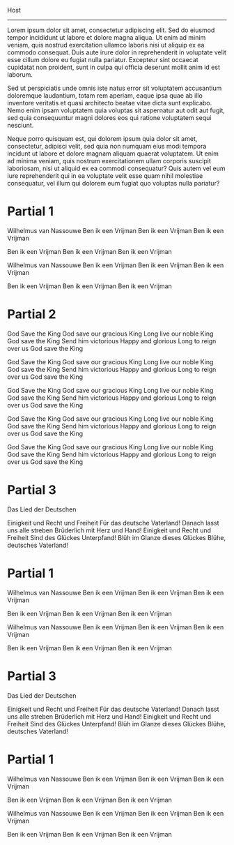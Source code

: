 Host
___

Lorem ipsum dolor sit amet, consectetur adipiscing elit. Sed do eiusmod tempor incididunt ut labore et dolore magna aliqua. Ut enim ad minim veniam, quis nostrud exercitation ullamco laboris nisi ut aliquip ex ea commodo consequat. Duis aute irure dolor in reprehenderit in voluptate velit esse cillum dolore eu fugiat nulla pariatur. Excepteur sint occaecat cupidatat non proident, sunt in culpa qui officia deserunt mollit anim id est laborum.

Sed ut perspiciatis unde omnis iste natus error sit voluptatem accusantium doloremque laudantium, totam rem aperiam, eaque ipsa quae ab illo inventore veritatis et quasi architecto beatae vitae dicta sunt explicabo. Nemo enim ipsam voluptatem quia voluptas sit aspernatur aut odit aut fugit, sed quia consequuntur magni dolores eos qui ratione voluptatem sequi nesciunt.

Neque porro quisquam est, qui dolorem ipsum quia dolor sit amet, consectetur, adipisci velit, sed quia non numquam eius modi tempora incidunt ut labore et dolore magnam aliquam quaerat voluptatem. Ut enim ad minima veniam, quis nostrum exercitationem ullam corporis suscipit laboriosam, nisi ut aliquid ex ea commodi consequatur? Quis autem vel eum iure reprehenderit qui in ea voluptate velit esse quam nihil molestiae consequatur, vel illum qui dolorem eum fugiat quo voluptas nulla pariatur?

# Partial 1

Wilhelmus van Nassouwe Ben ik een Vrijman Ben ik een Vrijman Ben ik een Vrijman

Ben ik een Vrijman Ben ik een Vrijman Ben ik een Vrijman

Wilhelmus van Nassouwe Ben ik een Vrijman Ben ik een Vrijman Ben ik een Vrijman

Ben ik een Vrijman Ben ik een Vrijman Ben ik een Vrijman

# Partial 2

God Save the King God save our gracious King Long live our noble King 
God save the King Send him victorious Happy and glorious Long to reign over us God save the King

God Save the King God save our gracious King Long live our noble King 
God save the King Send him victorious Happy and glorious Long to reign over us God save the King


God Save the King God save our gracious King Long live our noble King 
God save the King Send him victorious Happy and glorious Long to reign over us God save the King


God Save the King God save our gracious King Long live our noble King 
God save the King Send him victorious Happy and glorious Long to reign over us God save the King

God Save the King God save our gracious King Long live our noble King 
God save the King Send him victorious Happy and glorious Long to reign over us God save the King

# Partial 3

Das Lied der Deutschen

Einigkeit und Recht und Freiheit Für das deutsche Vaterland! Danach lasst uns alle streben Brüderlich mit Herz und Hand! Einigkeit und Recht und Freiheit Sind des Glückes Unterpfand! Blüh im Glanze dieses Glückes Blühe, deutsches Vaterland!

# Partial 1

Wilhelmus van Nassouwe Ben ik een Vrijman Ben ik een Vrijman Ben ik een Vrijman

Ben ik een Vrijman Ben ik een Vrijman Ben ik een Vrijman

Wilhelmus van Nassouwe Ben ik een Vrijman Ben ik een Vrijman Ben ik een Vrijman

Ben ik een Vrijman Ben ik een Vrijman Ben ik een Vrijman

# Partial 3

Das Lied der Deutschen

Einigkeit und Recht und Freiheit Für das deutsche Vaterland! Danach lasst uns alle streben Brüderlich mit Herz und Hand! Einigkeit und Recht und Freiheit Sind des Glückes Unterpfand! Blüh im Glanze dieses Glückes Blühe, deutsches Vaterland!

# Partial 1

Wilhelmus van Nassouwe Ben ik een Vrijman Ben ik een Vrijman Ben ik een Vrijman

Ben ik een Vrijman Ben ik een Vrijman Ben ik een Vrijman

Wilhelmus van Nassouwe Ben ik een Vrijman Ben ik een Vrijman Ben ik een Vrijman

Ben ik een Vrijman Ben ik een Vrijman Ben ik een Vrijman